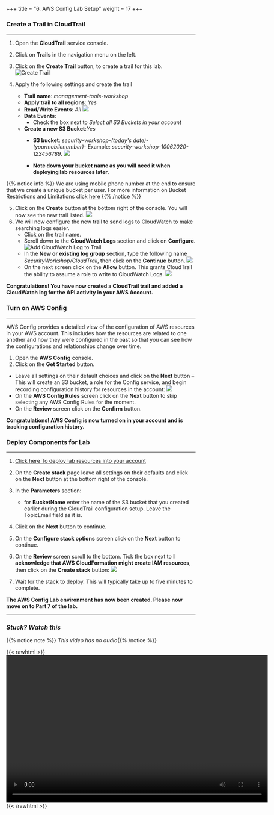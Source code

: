+++
title = "6. AWS Config Lab Setup"
weight = 17
+++
### Create a Trail in CloudTrail
---
1. Open the **CloudTrail** service console.
2. Click on **Trails** in the navigation menu on the left.
3. Click on the **Create Trail** button, to create a trail for this lab.
    ![Create Trail](/images/lab_9a_CreateTrail.png)

4. Apply the following settings and create the trail
    * **Trail name**: *management-tools-workshop*
    * **Apply trail to all regions**: *Yes*
    * **Read/Write Events**: *All*
![](/images/lab_9a_trailname.png)
    * **Data Events**:
      * Check the box next to *Select all S3 Buckets in your account*
    * **Create a new S3 Bucket**:*Yes*
      * **S3 bucket**: *security-workshop-\(*today's date*\)-\(*yourmobilenumber*\)-*
      Example: *security-workshop-10062020-123456789*.
![](/images/lab_9a_s3bucketdetails.png)

      * **Note down your bucket name as you will need it when deploying lab resources later**.

{{% notice info %}}
We are using mobile phone number at the end to ensure that we create a unique bucket per user. For more information on Bucket Restrictions and Limitations click [here](https://docs.aws.amazon.com/AmazonS3/latest/dev/BucketRestrictions.html)
{{% /notice %}}

5. Click on the **Create** button at the bottom right of the console.  You will now see the new trail listed.
![](/images/lab_9a_newtraillisted.png)
6. We will now configure the new trail to send logs to CloudWatch to make searching logs easier.
    * Click on the trail name.
    * Scroll down to the **CloudWatch Logs** section and click on **Configure**.
    ![Add CloudWatch Log to Trail](/images/lab_9a_ConfigCWLogCloudtrail.png)
    * In the **New or existing log group** section, type the following name *SecurityWorkshop/CloudTrail*, then click on the **Continue** button.
![](/images/lab_9a_cloudwatch_log_name.png)
    * On the next screen click on the **Allow** button. This grants CloudTrail the ability to assume a role to write to CloudWatch Logs.
![](/images/lab_9a_cloudwatch-role.png)

**Congratulations! You have now created a CloudTrail trail and added a CloudWatch log for the API activity in your AWS Account.**

### Turn on AWS Config
---
AWS Config provides a detailed view of the configuration of AWS resources in your AWS account. This includes how the resources are related to one another and how they were configured in the past so that you can see how the configurations and relationships change over time.

1. Open the **AWS Config** console.
2. Click on the **Get Started** button.
  * Leave all settings on their default choices and click on the **Next** button – This will create an S3 bucket, a role for the Config service, and begin recording configuration history for resources in the account:
  ![](/images/lab_9a_config_setup.png)
  * On the **AWS Config Rules** screen click on the **Next** button to skip selecting any AWS Config Rules for the moment.
  * On the **Review** screen click on the **Confirm** button.

**Congratulations!  AWS Config is now turned on in your account and is tracking configuration history.**

### Deploy Components for Lab
---

1. [Click here To deploy lab resources into your account](https://console.aws.amazon.com/cloudformation/home#/stacks/new?region=ap-southeast-2&stackName=ConfigLabStack&templateURL=https://patesumi-webcontent.s3-ap-southeast-2.amazonaws.com/ConfigLabStack.yml)

2. On the **Create stack** page leave all settings on their defaults and click on the **Next** button at the bottom right of the console.
3. In the **Parameters** section:
   * for **BucketName** enter the name of the S3 bucket that you created earlier during the CloudTrail configuration setup. Leave the TopicEmail field as it is.
4. Click on the **Next** button to continue.
5. On the **Configure stack options** screen click on the **Next** button to continue.
6. On the **Review** screen scroll to the bottom.  Tick the box next to **I acknowledge that AWS CloudFormation might create IAM resources**, then click on the **Create stack** button:
![](/images/lab_9a_config_iam_role.png)
7. Wait for the stack to deploy.  This will typically take up to five minutes to complete.

**The AWS Config Lab environment has now been created.  Please now move on to Part 7 of the lab.**

---

### *Stuck? Watch this*

{{% notice note %}} 
*This video has no audio*{{% /notice %}}

{{< rawhtml >}}
<video width="696" height="392" controls>
  <source src="https://d1tqhetmq9f85b.cloudfront.net/downloads/lab2.6.mp4" type="video/mp4">
  Your browser doesn't support video.
</video>
{{< /rawhtml >}}